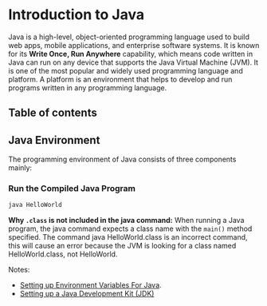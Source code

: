 # Introduction to Java

Java is a high-level, object-oriented programming language used to build web apps, mobile applications, and enterprise software systems. It is known for its **Write Once, Run Anywhere** capability, which means code written in Java can run on any device that supports the Java Virtual Machine (JVM). It is one of the most popular and widely used programming language and platform. A platform is an environment that helps to develop and run programs written in any programming language. 

## **Table of contents**


## **Java Environment** 

The programming environment of Java consists of three components mainly:



### **Run the Compiled Java Program**

```java
java HelloWorld
```

__Why `.class` is not included in the java command:__ When running a Java program, the java command expects a class name with the `main()` method specified. The command java HelloWorld.class is an incorrect command, this will cause an error because the JVM is looking for a class named HelloWorld.class, not HelloWorld.

Notes:
- [Setting up Environment Variables For Java](https://www.geeksforgeeks.org/java/setting-environment-java/).
- [Setting up a Java Development Kit (JDK)](https://dev.java/learn/getting-started/#setting-up-jdk)

